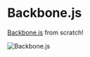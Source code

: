 # Backbone.js

[Backbone.js](https://backbonejs.org) from scratch!

![Backbone.js](https://backbonejs.org/docs/images/backbone.png "Backbone.js logo")

